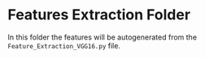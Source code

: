 # Features Extraction Folder 

In this folder the features will be autogenerated from the `Feature_Extraction_VGG16.py` file.